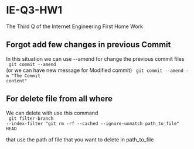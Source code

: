 # IE-Q3-HW1
The Third Q of the Internet Engineering First Home Work




## Forgot add few changes in previous Commit
In this situation we can use --amend for change the previous commit files
<br>
<code>
  git commit --amend
</code>
<br>
 (or we can have new message for Modified commit)
<code>
git commit --amend -m "The Commit content"
</code>


## For delete file from all where
We can delete with use this command 
<br>
<code>
  git filter-branch --index-filter "git rm -rf --cached --ignore-unmatch path_to_file" HEAD
</code>

that use the path of file that you want to delete in path_to_file


